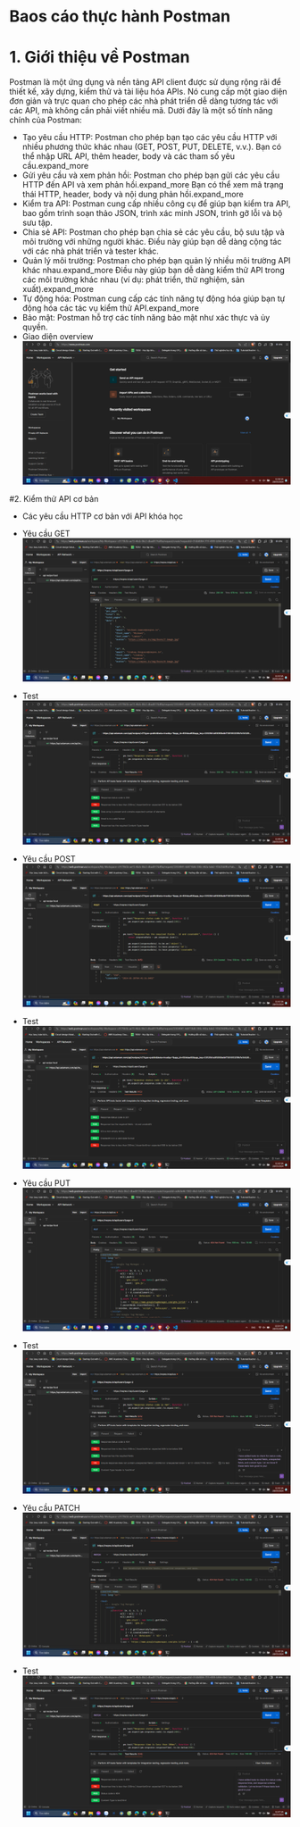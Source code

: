 # Baos cáo thực hành Postman


# 1. Giới thiệu về Postman
Postman là một ứng dụng và nền tảng API client được sử dụng rộng rãi để thiết kế, xây dựng, kiểm thử và tài liệu hóa APIs. Nó cung cấp một giao diện đơn giản và trực quan cho phép các nhà phát triển dễ dàng tương tác với các API, mà không cần phải viết nhiều mã.
Dưới đây là một số tính năng chính của Postman:
- Tạo yêu cầu HTTP: Postman cho phép bạn tạo các yêu cầu HTTP với nhiều phương thức khác nhau (GET, POST, PUT, DELETE, v.v.). Bạn có thể nhập URL API, thêm header, body và các tham số yêu cầu.expand_more
- Gửi yêu cầu và xem phản hồi: Postman cho phép bạn gửi các yêu cầu HTTP đến API và xem phản hồi.expand_more Bạn có thể xem mã trạng thái HTTP, header, body và nội dung phản hồi.expand_more
- Kiểm tra API: Postman cung cấp nhiều công cụ để giúp bạn kiểm tra API, bao gồm trình soạn thảo JSON, trình xác minh JSON, trình gỡ lỗi và bộ sưu tập.
- Chia sẻ API: Postman cho phép bạn chia sẻ các yêu cầu, bộ sưu tập và môi trường với những người khác. Điều này giúp bạn dễ dàng cộng tác với các nhà phát triển và tester khác.
- Quản lý môi trường: Postman cho phép bạn quản lý nhiều môi trường API khác nhau.expand_more Điều này giúp bạn dễ dàng kiểm thử API trong các môi trường khác nhau (ví dụ: phát triển, thử nghiệm, sản xuất).expand_more
- Tự động hóa: Postman cung cấp các tính năng tự động hóa giúp bạn tự động hóa các tác vụ kiểm thử API.expand_more
- Bảo mật: Postman hỗ trợ các tính năng bảo mật như xác thực và ủy quyền.
- Giao diện overview
![image](overview.png)

#2.
Kiểm thử API cơ bản
- Các yêu cầu HTTP cơ bản với API khóa học

+ Yêu cầu GET
![image](get.png)
+ Test
![image](testget.png)

+ Yêu cầu POST
![image](post.png)
+ Test
![image](testpost.png)


+ Yêu cầu PUT
![image](put.png)
+ Test
![image](testput.png)

+ Yêu cầu PATCH
![image](patch.png)
+ Test
![image](testpatch.png)


